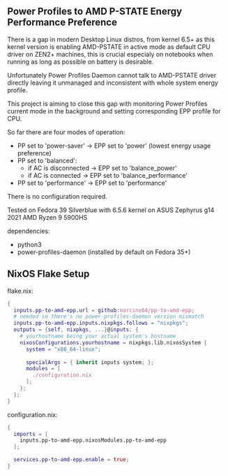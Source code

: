 ## Power Profiles to AMD P-STATE Energy Performance Preference

There is a gap in modern Desktop Linux distros, from kernel 6.5+ as this kernel version is enabling AMD-PSTATE in active mode as default CPU driver on ZEN2+ machines, this is crucial especialy on notebooks when running as long as possible on battery is desirable.

Unfortunately Power Profiles Daemon cannot talk to AMD-PSTATE driver directly leaving it unmanaged and inconsistent with whole system energy profile.

This project is aiming to close this gap with monitoring Power Profiles current mode in the background and setting corresponding EPP profile for CPU.

So far there are four modes of operation:

* PP set to 'power-saver' -> EPP set to 'power' (lowest energy usage preference)
* PP set to 'balanced':
    * if AC is disconnected -> EPP set to 'balance_power'
    * if AC is connected -> EPP set to 'balance_performance'
* PP set to 'performance' -> EPP set to 'performance'

There is no configuration required.

Tested on Fedora 39 Silverblue with 6.5.6 kernel on ASUS Zephyrus g14 2021 AMD Ryzen 9 5900HS

dependencies:
* python3
* power-profiles-daemon (installed by default on Fedora 35+)

## NixOS Flake Setup

flake.nix:
```nix
{
  inputs.pp-to-amd-epp.url = github:marcinx64/pp-to-amd-epp;
  # needed so there's no power-profiles-daemon version mismatch
  inputs.pp-to-amd-epp.inputs.nixpkgs.follows = "nixpkgs";
  outputs = {self, nixpkgs, ...}@inputs: {
    # yourhostname being your actual system's hostname
    nixosConfigurations.yourhostname = nixpkgs.lib.nixosSystem {
      system = "x86_64-linux";
     
      specialArgs = { inherit inputs system; };
      modules = [
        ./configuration.nix
      ];
    };
  };
}
```
configuration.nix:
```nix
{
  imports = [
    inputs.pp-to-amd-epp.nixosModules.pp-to-amd-epp
  ];

  services.pp-to-amd-epp.enable = true;
}
```


    
